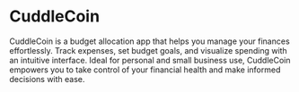 # CuddleCoin
CuddleCoin is a budget allocation app that helps you manage your finances effortlessly. Track expenses, set budget goals, and visualize spending with an intuitive interface. Ideal for personal and small business use, CuddleCoin empowers you to take control of your financial health and make informed decisions with ease.
